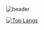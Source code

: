 ![header](https://capsule-render.vercel.app/api?type=wave&color=auto&height=200&section=header&text=Seo%20Ji%20Woo&fontSize=80)

[![Top Langs](https://github-readme-stats.vercel.app/api/top-langs/?username=sswwoo7675)](https://github.com/sswwoo7675/github-readme-stats)
